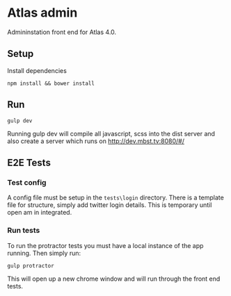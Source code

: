 # Atlas admin

Admininstation front end for Atlas 4.0.

## Setup

Install dependencies

```
npm install && bower install
```

## Run

```
gulp dev
```

Running gulp dev will compile all javascript, scss into the dist server and also create a server which runs on <http://dev.mbst.tv:8080/#/>

## E2E Tests

### Test config

A config file must be setup in the `tests\login` directory. There is a template file for structure, simply add twitter login details. This is temporary until open am in integrated.

### Run tests

To run the protractor tests you must have a local instance of the app running. Then simply run:

```
gulp protractor
```

This will open up a new chrome window and will run through the front end tests.

